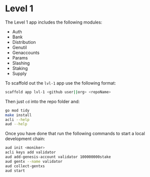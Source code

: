 # Level 1
The Level 1 app includes the following modules:

* Auth
* Bank
* Distribution
* Genutil
* Genaccounts
* Params
* Slashing
* Staking
* Supply


To scaffold out the `lvl-1` app use the following format:

```bash
scaffold app lvl-1 <github user||org> <repoName>
```

Then just `cd` into the repo folder and:

```bash
go mod tidy
make install
acli --help
aud --help
```

Once you have done that run the following commands to start a local development chain:

```bash
aud init <moniker>
acli keys add validator
aud add-genesis-account validator 100000000stake
aud gentx --name validator
aud collect-gentxs
aud start
```
